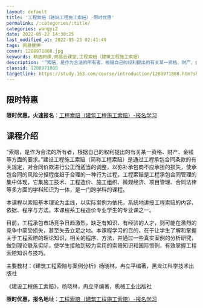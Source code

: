 ```yaml
---
layout: default
title: '工程索赔（建筑工程施工索赔）-限时优惠'
permalink: /:categories/:title/
categories: wangyi2
date: 2022-05-22 14:30:25
last_modified_at: 2022-05-23 02:41:49
tags: 网易提供
cover: 1208971808.jpg
keywords: 精选网课,网易云课堂,工程索赔（建筑工程施工索赔）
description: '“索赔，是作为合法的所有者，根据自己的权利提出的有关某一资格、财产、金钱等方面的要求。”建设工程施工索赔（简称工程索赔）'
classid: 1208971808
targetlink: https://study.163.com/course/introduction/1208971808.htm?share=1&shareId=1025206652&utm_campaign=share&utm_medium=iphoneShare&utm_source=&utm_u=1025206652
---
```


## 限时特惠

**限时优惠，火速报名**：[工程索赔（建筑工程施工索赔）-报名学习](https://study.163.com/course/introduction/1208971808.htm?share=1&shareId=1025206652&utm_campaign=share&utm_medium=iphoneShare&utm_source=&utm_u=1025206652)

## 课程介绍

“索赔，是作为合法的所有者，根据自己的权利提出的有关某一资格、财产、金钱等方面的要求。”建设工程施工索赔（简称工程索赔）是通过工程承包合同条款的有关规定，对合同价款进行公正而适当的调整，以弥补承包商不应承担的损失，使承包合同的风险分担程度趋于合理的一种行为过程。工程索赔是工程承包合同管理的集中体现，它集施工技术、工程造价、施工组织、微观经济、项目管理、合同法律等多方面的学科知识为一体，是一门跨学科的课程。

本课程以索赔基本理论为主线，以实际案例为依托，系统地讲授工程索赔的内容、依据、程序与方法。本课程系工程造价专业学生的专业课之一。

目前，工程承包市场竞争日趋激烈，缺乏有知识、有经验的人才，则可能在激烈的竞争中蒙受损失，甚至失去立足之地。本课程学习的目的，在于让学生了解和掌握关于工程索赔的理论知识，相关的程序、方法，并通过一些真实案例的分析研究，做到理论联系实际，使学生接触到较为实用的索赔知识和国际惯例，有效掌握工程索赔知识与技巧。

主要教材：《建筑工程索赔与案例分析》杨晓林，冉立平编著，黑龙江科学技术出版社

《建设工程施工索赔》，杨晓林，冉立平编著，机械工业出版社

**限时优惠，报名地址**：[工程索赔（建筑工程施工索赔）-报名学习](https://study.163.com/course/introduction/1208971808.htm?share=1&shareId=1025206652&utm_campaign=share&utm_medium=iphoneShare&utm_source=&utm_u=1025206652)

